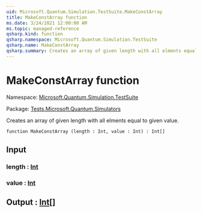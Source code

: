 ```yaml
---
uid: Microsoft.Quantum.Simulation.TestSuite.MakeConstArray
title: MakeConstArray function
ms.date: 3/24/2021 12:00:00 AM
ms.topic: managed-reference
qsharp.kind: function
qsharp.namespace: Microsoft.Quantum.Simulation.TestSuite
qsharp.name: MakeConstArray
qsharp.summary: Creates an array of given length with all elments equal to given value.
---
```


# MakeConstArray function

Namespace: [Microsoft.Quantum.Simulation.TestSuite](xref:Microsoft.Quantum.Simulation.TestSuite)

Package: [Tests.Microsoft.Quantum.Simulators](https://nuget.org/packages/Tests.Microsoft.Quantum.Simulators)


Creates an array of given length with all elments equal to given value.

```qsharp
function MakeConstArray (length : Int, value : Int) : Int[]
```


## Input

### length : [Int](xref:microsoft.quantum.lang-ref.int)




### value : [Int](xref:microsoft.quantum.lang-ref.int)





## Output : [Int](xref:microsoft.quantum.lang-ref.int)[]

